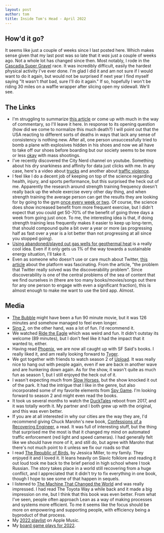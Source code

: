 ```yaml
---
layout: post
author: tom
title: Inside Tom's Head - April 2022
---
```

## How'd it go?
It seems like just a couple of weeks since I last posted here. Which makes sense given that my last post was so late that it *was* just a couple of weeks ago. Not a whole lot has changed since then. Most notably, I rode in the [Cascadia Super Gravel](https://www.downeastracingnw.com/gravel) race. It was incredibly difficult, easily the hardest physical activity I've ever done. I'm glad I did it and am not sure if I would want to do it again, but would not be surprised if next year I find myself saying "It wasn't *that* bad, sure I'll do it again." If so, hopefully I won't be riding 30 miles on a waffle wrapper after slicing open my sidewall. We'll see.

## The Links
* I'm struggling to summarize [this article](https://www.theatlantic.com/health/archive/2022/03/covid-us-death-rate/626972/) or come up with much in the way of commentary, so I'll leave it here. In response to its opening question (how did we come to normalize this much death?) I will point out that the USA reacting to different sorts of deaths in ways that lack any sense of consistency is nothing new. After all, one person unsuccessfully tried to bomb a plane with explosives hidden in his shoes and now we all have to take off our shoes before boarding but our society seems to be more or less [okay](https://www.theonion.com/no-way-to-prevent-this-says-only-nation-where-this-r-1819576527) with mass shootings.
* I've recently discovered the City Nerd channel on youtube. Something about his dry snarkiness and affinity for data just clicks with me. In any case, here's a video about [trucks](https://youtu.be/aIy5uv5-VrE) and another about [traffic violence](https://youtu.be/4igbmr3Qj30).
* I feel like I do a decent job of keeping on top of the science regarding health, injury, and sports performance, but this surprised the heck out of me. Apparently the research around strength training frequency doesn't really back up the whole exercise every other day thing, and when strength training the average person can get the results they are looking for by going to the gym [once every week or two](https://www.painscience.com/articles/strength-training-frequency.php). Of course, the science does show increased benefit from more frequent exercise, but I didn't expect that you could get 50-70% of the benefit of going three days a week from going just once. To me, the interesting idea is that, if doing strength training less frequently makes it easier to keep up long-term, that should compound quite a bit over a year or more (as progressing half as fast over a year is a lot better than not progressing at all since you stopped going).
* [Using abandoned/played out gas wells for geothermal heat](https://www.vox.com/recode/23024204/geothermal-energy-heat-oil-gas-wells) is a really cool idea. Even if it only gets us 1% of the way towards a sustainable energy situation, I'll take it.
* Even as someone who doesn't use or care much about Twitter, [this article](https://www.emilygorcenski.com/post/angelheaded-hipsters-burning-for-the-ancient-heavenly-connection/) about the platform was fascinating. From the article, "the problem that Twitter really solved was the discoverability problem". Since discoverability is one of the central problems of the sea of content that we find ourselves in (there are too many books/movies/songs out there for any one person to engage with even a significant fraction), this is almost enough to make me want to use the bird app. Almost.

## Media
* [The Bubble](https://www.themoviedb.org/movie/765119-the-bubble) might have been a fun 90 minute movie, but it was 126 minutes and somehow managed to feel even longer.
* [Sing 2](https://www.themoviedb.org/movie/438695-sing-2), on the other hand, was a lot of fun. I'd recommend it.
* We watched [Ride the Eagle](https://www.themoviedb.org/movie/830991-ride-the-eagle) which was weird and fun. It didn't outstay its welcome (89 minutes), but I don't feel like it had the impact that it wanted to, either.
* Having read [Phoenix](http://www.sfsaid.com/p/phoenix.html), we are now all caught up with SF Said's books. I really liked it, and am really looking forward to [Tyger](http://www.sfsaid.com/2022/03/tyger-is-coming-in-october.html).
* We got together with friends to watch season 2 of [Upload](https://www.themoviedb.org/tv/86248-upload). It was really nice to hang out with people again, even if we are back in another wave and are hunkering down again. As for the show, it wasn't quite as much fun as season 1, but I still enjoyed the heck out of it.
* I wasn't expecting much from [Slow Horses](https://www.themoviedb.org/tv/95480-slow-horses), but the show knocked it out of the park. It had the intrigue that I like in the genre, but also incorporated some of my favorite elements from [Spy Game](https://www.themoviedb.org/movie/1535-spy-game). I'm looking forward to season 2 and might even read the books.
* It took us several months to watch the [DuckTales](https://www.themoviedb.org/tv/72350-ducktales) reboot from 2017, and it was totally worth it. My partner and I both grew up with the original, and this was even better.
* If you are at all interested in why our cities are the way they are, I'd recommend giving Chuck Marohn's new book, [Confessions of a Recovering Engineer](https://www.confessions.engineer/), a read. It was full of interesting stuff, but the thing that surprised me the most is that it changed my mind on automated traffic enforcement (red light and speed cameras). I had generally felt like we should have more of it, and still do, but agree with Marohn that there's not much point to it unless we fix our roads so that
* I read [The Republic of Birds](https://www.indiebound.org/book/9781419736759), by Jessica Miller, to my family. They enjoyed it and I loved it. It leans heavily on Slavic folklore and reading it out loud took me back to the brief period in high school where I took Russian. The story takes place in a world still recovering from a huge conflict, and I appreciated that it didn't try to fix everything in one book, though I hope to see some of that happen in sequels.
* I listened to [The Machine That Changed the World](https://en.wikipedia.org/wiki/The_Machine_That_Changed_the_World_(book)) and was really impressed. I had read The Toyota Way a while back and it made a big impression on me, but I think that this book was even better. From what I've seen, people often approach Lean as a way of making processes and systems more efficient. To me it seems like the focus should be more on empowering and supporting people, with efficiency being a byproduct of that process.
* My [2022 playlist](https://music.apple.com/us/playlist/2022/pl.u-PDb4zAgty11NWx?ls) on Apple Music.
* My [board game plays for 2022](https://boardgamegeek.com/plays/bydate/user/pawnstorm/subtype/boardgame/start/2022-01-01/end/2022-12-31).
